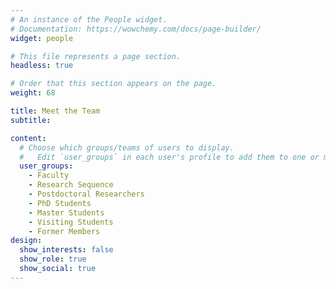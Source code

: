 ```yaml
---
# An instance of the People widget.
# Documentation: https://wowchemy.com/docs/page-builder/
widget: people

# This file represents a page section.
headless: true

# Order that this section appears on the page.
weight: 68

title: Meet the Team
subtitle:

content:
  # Choose which groups/teams of users to display.
  #   Edit `user_groups` in each user's profile to add them to one or more of these groups.
  user_groups:
    - Faculty
    - Research Sequence
    - Postdoctoral Researchers
    - PhD Students
    - Master Students
    - Visiting Students
    - Former Members
design:
  show_interests: false
  show_role: true
  show_social: true
---
```

